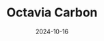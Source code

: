 ---  
layout: startup_page  
title: "Octavia Carbon"  
id: "octaviacarbon.com"  
permalink: "/octaviacarbonoctaviacarbon.com10162024/"  
website: "https://www.octaviacarbon.com/"  
funding_round: "Seed"  
funding_amount: "$5M"  
investors: "Lateral Frontiers, E4E Africa, Catalyst Fund, Launch Africa Ventures, Fondation Botnar, Renew Capital"  
about: "Octavia Carbon is a Kenyan direct air capture (DAC) company developing and deploying technology that uses geothermal resources to remove CO2 from the atmosphere. The company aims to make Kenya the world's most cost-effective location for permanent CO2 removal and is currently developing a pilot DAC+Storage plant, Project Hummingbird."  
markets: "Climate Tech, Clean Energy, Carbon Capture, Environmental Engineering, Geothermal Energy"  
hq: "Nairobi, Kenya"  
founded_year: "2022"  
linkedin: "https://www.linkedin.com/company/octavia-carbon"  
twitter: "https://twitter.com/OctaviaCarbon"  
instagram: ""  
facebook: ""  
crunchbase: "https://www.crunchbase.com/organization/octavia-carbon"  
pitchbook: "https://pitchbook.com/profiles/company/515031-13"  

date_display: "16-Oct-2024"  
date: "2024-10-16"

# SEO Optimization  
meta_title: "Octavia Carbon - Seed Funding ($5M)"  
meta_description: "Octavia Carbon, Octavia Carbon is a Kenyan direct air capture (DAC) company developing and deploying technology that uses geothermal resources to remove CO2 from the ..."  
meta_keywords: "Octavia Carbon, Climate Tech, Clean Energy, Carbon Capture, Environmental Engineering, Geothermal Energy, Seed funding"  
canonical_url: "https://startup.projectstartups.com/octaviacarbonoctaviacarbon.com10162024/"  
---